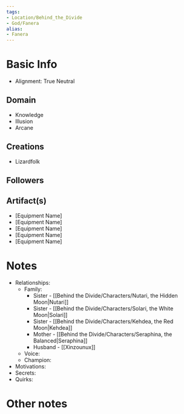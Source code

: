 ```yaml
---
tags:
- Location/Behind_the_Divide
- God/Fanera
alias:
- Fanera
---
```


# Basic Info
- Alignment: True Neutral


## Domain
- Knowledge
- Illusion
- Arcane

## Creations
- Lizardfolk

## Followers

## Artifact(s)
- [Equipment Name]
- [Equipment Name]
- [Equipment Name]
- [Equipment Name]
- [Equipment Name]

# Notes
- Relationships: 
	- Family: 
		- Sister - [[Behind the Divide/Characters/Nutari, the Hidden Moon|Nutari]]
		- Sister - [[Behind the Divide/Characters/Solari, the White Moon|Solari]]
		- Sister - [[Behind the Divide/Characters/Kehdea, the Red Moon|Kehdea]]
		- Mother - [[Behind the Divide/Characters/Seraphina, the Balanced|Seraphina]]
		- Husband - [[Xinzounux]]
	- Voice: 
	- Champion: 
- Motivations: 
- Secrets: 
- Quirks: 

# Other notes